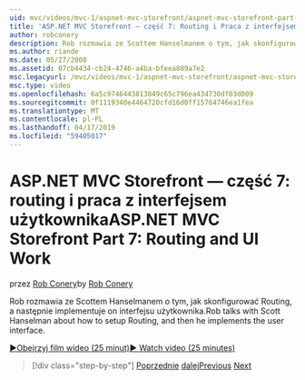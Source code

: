 ```yaml
---
uid: mvc/videos/mvc-1/aspnet-mvc-storefront/aspnet-mvc-storefront-part-7-routing-and-ui-work
title: 'ASP.NET MVC Storefront — część 7: Routing i Praca z interfejsem użytkownika | Dokumentacja firmy Microsoft'
author: robconery
description: Rob rozmawia ze Scottem Hanselmanem o tym, jak skonfigurować Routing, a następnie implementuje on interfejsu użytkownika.
ms.author: riande
ms.date: 05/27/2008
ms.assetid: 07cb4434-cb24-4746-a4ba-bfeea889a7e2
msc.legacyurl: /mvc/videos/mvc-1/aspnet-mvc-storefront/aspnet-mvc-storefront-part-7-routing-and-ui-work
msc.type: video
ms.openlocfilehash: 6a5c9746443813849c65c796ea434730df03d009
ms.sourcegitcommit: 0f1119340e4464720cfd16d0ff15764746ea1fea
ms.translationtype: MT
ms.contentlocale: pl-PL
ms.lasthandoff: 04/17/2019
ms.locfileid: "59405017"
---
```

# <a name="aspnet-mvc-storefront-part-7-routing-and-ui-work"></a><span data-ttu-id="906c2-103">ASP.NET MVC Storefront — część 7: routing i praca z interfejsem użytkownika</span><span class="sxs-lookup"><span data-stu-id="906c2-103">ASP.NET MVC Storefront Part 7: Routing and UI Work</span></span>

<span data-ttu-id="906c2-104">przez [Rob Conery](https://github.com/robconery)</span><span class="sxs-lookup"><span data-stu-id="906c2-104">by [Rob Conery](https://github.com/robconery)</span></span>

<span data-ttu-id="906c2-105">Rob rozmawia ze Scottem Hanselmanem o tym, jak skonfigurować Routing, a następnie implementuje on interfejsu użytkownika.</span><span class="sxs-lookup"><span data-stu-id="906c2-105">Rob talks with Scott Hanselman about how to setup Routing, and then he implements the user interface.</span></span>

[<span data-ttu-id="906c2-106">&#9654;Obejrzyj film wideo (25 minut)</span><span class="sxs-lookup"><span data-stu-id="906c2-106">&#9654; Watch video (25 minutes)</span></span>](https://channel9.msdn.com/Blogs/ASP-NET-Site-Videos/aspnet-mvc-storefront-part-7-routing-and-ui-work)

> [!div class="step-by-step"]
> <span data-ttu-id="906c2-107">[Poprzednie](aspnet-mvc-storefront-part-6-finishing-the-repository-and-initial-ui-work.md)
> [dalej](aspnet-mvc-storefront-part-8-testing-controllers-iteration-1-complete.md)</span><span class="sxs-lookup"><span data-stu-id="906c2-107">[Previous](aspnet-mvc-storefront-part-6-finishing-the-repository-and-initial-ui-work.md)
[Next](aspnet-mvc-storefront-part-8-testing-controllers-iteration-1-complete.md)</span></span>
